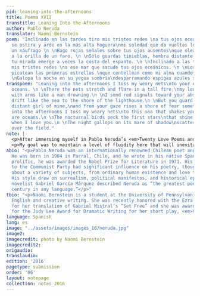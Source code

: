 ```yaml
---
pid: leaning-into-the-afternoons
title: Poema XVII
transtitle: Leaning Into the Afternoons
author: Pablo Neruda
translator: Naomi Bernstein
poem: "Inclinado en las tardes tiro mis tristes redes \na tus ojos oceánicos. \n \nAllí
  se estira y arde en la más alta hoguera\nmi soledad que da vueltas los brazos como
  un náufrago \n \nHago rojas señales sobre tus ojos ausentes\nque olean como el mar
  a la orilla de un faro. \n \nSólo guardas tinieblas, hembra distante y mía, \nde
  tu mirada emerge a veces la costa del espanto. \n \nInclinado a las tardes echo
  mis tristes redes \na ese mar que sacude tus ojos oceánicos. \n \nLos pájaros nocturnos
  picotean las primeras estrellas \nque centellean como mi alma cuando te amo. \n
  \nGalopa la noche en su yegua sombría\ndesparramando espigas azules sobre el campo."
transpoem: "Leaning into the afternoons I toss my weary nets\nto your eyes, they are
  oceans. \n \nThere the nets stretch and flare in a tall fire,\nmy loneliness thrashes
  with arms like a man drowning.\n \nI send red signals toward your absent eyes\nthat
  drift like the sea to the shore of the lighthouse.\n \nBut you guard only darkness,
  distant girl of mine,\nand from your gaze rises a shore of fear sometimes.\n \nLeaning
  into the afternoons I toss my weary nets\nto this sea that shakes your eyes, they
  are oceans.\n \nThe nocturnal birds peck the first stars\nthat shine like my soul
  when I love you.\n \nThe night gallops on its mare of shadow\nscattering blue wheat
  over the field."
note: |-
  <p>After immersing myself in Pablo Neruda’s <em>Twenty Love Poems and a Song of Despair</em>, my outlook on the state of modern love became exceedingly cynical. Neruda was twenty years old when he wrote his book of love poems, and in it he demonstrates a respect and passion for women that most contemporary men won’t reach in a lifetime. I translated Neruda to combat “locker room banter” and the harmful rhetoric toward women that has been normalized in our society.</p>
  <p>My goal was to maintain a level of fluidity here that will inevitably fail in comparison to Neruda’s rhythm. Spanish can roll in a way that English doesn’t, but it was essential to me that the language I chose be as smooth as a net tossed over the ocean. This was especially difficult because part of the smoothness of Spanish comes from the order in which sentences are arranged; it’s vastly different from English syntax. I’m proud of the way this translation reads within the confines of the English language.</p>
abio: "<p>Pablo Neruda was an internationally renowned Chilean poet and politician.
  He was born in 1904 in Parral, Chile, and he wrote in his native Spanish. Especially
  prolific, he was awarded the Nobel Prize for Literature in 1971. His strong commitment
  to the Communist Party had significant influence on his poetry, though he wrote
  about a variety of subjects, from ordinary human existence and love to world events.
  His style drew on surrealism, political manifestos, and historical epics.  Colombian
  novelist Gabriel García Márquez described Neruda as “the greatest poet of the twentieth
  century in any language.”</p>"
tbio: "<p>Naomi Bernstein is a student at the University of Pennsylvania studying
  English and creative writing. She was recently honored with the Ezra Pound Award
  for her translation of Gabriel Mistral’s “Set Free” and she was awarded third place
  for the Judy Lee Award for Dramatic Writing for her short play, <em>Virtual Snow</em>.</p>"
language: Spanish
lang: es
image: "../assets/images/images_16/neruda.jpg"
image2:
imagecredit: photo by Naomi Bernstein
imagecredit2:
origaudio:
translaudio:
edition: '2016'
pagetype: submission
order: '06'
layout: notepage
collection: notes_2016
---
```

